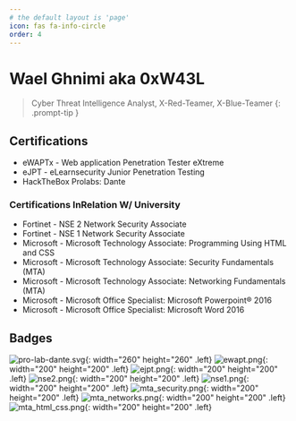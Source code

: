 ```yaml
---
# the default layout is 'page'
icon: fas fa-info-circle
order: 4
---
```

# Wael Ghnimi aka 0xW43L

> Cyber Threat Intelligence Analyst, X-Red-Teamer, X-Blue-Teamer
{: .prompt-tip }

## Certifications
- eWAPTx - Web application Penetration Tester eXtreme
- eJPT - eLearnsecurity Junior Penetration Testing
- HackTheBox Prolabs: Dante

### Certifications InRelation W/ University
- Fortinet  - NSE 2 Network Security Associate
- Fortinet  - NSE 1 Network Security Associate
- Microsoft - Microsoft Technology Associate: Programming Using HTML and CSS
- Microsoft - Microsoft Technology Associate: Security Fundamentals (MTA)
- Microsoft - Microsoft Technology Associate: Networking Fundamentals (MTA)
- Microsoft - Microsoft Office Specialist: Microsoft Powerpoint® 2016
- Microsoft - Microsoft Office Specialist: Microsoft Word 2016

## Badges
![pro-lab-dante.svg](assets/img/ic-dante-overview.svg){: width="260" height="260" .left} ![ewapt.png](assets/img/certs/ewaptx.png){: width="200" height="200" .left} ![ejpt.png](assets/img/certs/ejpt.png){: width="200" height="200" .left} ![nse2.png](assets/img/certs/NSE2.png){: width="200" height="200" .left} 
![nse1.png](assets/img/certs/NSE1.png){: width="200" height="200" .left} ![mta_security.png](assets/img/certs/mta_security.png){: width="200" height="200" .left} ![mta_networks.png](assets/img/certs/mta_networks.png){: width="200" height="200" .left} ![mta_html_css.png](assets/img/certs/mta_html_css.png){: width="200" height="200" .left} 